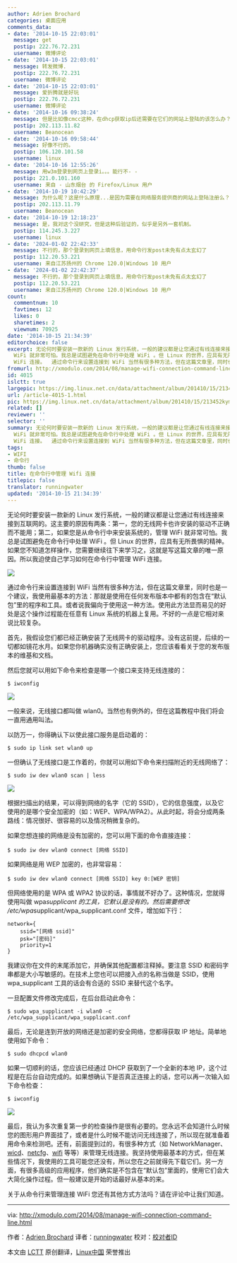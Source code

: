 ```yaml
---
author: Adrien Brochard
categories: 桌面应用
comments_data:
- date: '2014-10-15 22:03:01'
  message: get
  postip: 222.76.72.231
  username: 微博评论
- date: '2014-10-15 22:03:01'
  message: 转发微博.
  postip: 222.76.72.231
  username: 微博评论
- date: '2014-10-15 22:03:01'
  message: 爱折腾就是好玩
  postip: 222.76.72.231
  username: 微博评论
- date: '2014-10-16 09:38:24'
  message: 但是比如像cmcc这种，在dhcp获取ip后还需要在它们的网站上登陆的该怎么办？
  postip: 202.113.11.82
  username: Beanocean
- date: '2014-10-16 09:58:44'
  message: 好像不行的。
  postip: 106.120.101.58
  username: linux
- date: '2014-10-16 12:55:26'
  message: 用w3m登录到网页上登录i。。。能行不- -
  postip: 221.0.101.160
  username: 来自 - 山东烟台 的 Firefox/Linux 用户
- date: '2014-10-19 10:42:29'
  message: 为什么呢？这是什么原理...是因为需要在网络服务提供商的网站上登陆注册么？
  postip: 202.113.11.79
  username: Beanocean
- date: '2014-10-19 12:18:23'
  message: 是，我对这个没研究，但是这种后验证的，似乎是另外一套机制。
  postip: 114.245.3.227
  username: linux
- date: '2024-01-02 22:42:33'
  message: 不行的，那个登录到网页上填信息，用命令行发post未免有点太玄幻了
  postip: 112.20.53.221
  username: 来自江苏扬州的 Chrome 120.0|Windows 10 用户
- date: '2024-01-02 22:42:37'
  message: 不行的，那个登录到网页上填信息，用命令行发post未免有点太玄幻了
  postip: 112.20.53.221
  username: 来自江苏扬州的 Chrome 120.0|Windows 10 用户
count:
  commentnum: 10
  favtimes: 12
  likes: 0
  sharetimes: 2
  viewnum: 70925
date: '2014-10-15 21:34:39'
editorchoice: false
excerpt: 无论何时要安装一款新的 Linux 发行系统，一般的建议都是让您通过有线连接来接到互联网的。这主要的原因有两条：第一，您的无线网卡也许安装的驱动不正确而不能用；第二，如果您是从命令行中来安装系统的，管理
  WiFi 就非常可怕。我总是试图避免在命令行中处理 WiFi 。但 Linux 的世界，应具有无所畏惧的精神。如果您不知道怎样操作，您需要继续往下来学习之，这就是写这篇文章的唯一原因。所以我迫使自己学习如何在命令行中管理
  WiFi 连接。  通过命令行来设置连接到 WiFi 当然有很多种方法，但在这篇文章里，同时也是一个建议，我使用最
fromurl: http://xmodulo.com/2014/08/manage-wifi-connection-command-line.html
id: 4015
islctt: true
largepic: https://img.linux.net.cn/data/attachment/album/201410/15/213452kymvmph5phl9ljjl.png
url: /article-4015-1.html
pic: https://img.linux.net.cn/data/attachment/album/201410/15/213452kymvmph5phl9ljjl.png.thumb.jpg
related: []
reviewer: ''
selector: ''
summary: 无论何时要安装一款新的 Linux 发行系统，一般的建议都是让您通过有线连接来接到互联网的。这主要的原因有两条：第一，您的无线网卡也许安装的驱动不正确而不能用；第二，如果您是从命令行中来安装系统的，管理
  WiFi 就非常可怕。我总是试图避免在命令行中处理 WiFi 。但 Linux 的世界，应具有无所畏惧的精神。如果您不知道怎样操作，您需要继续往下来学习之，这就是写这篇文章的唯一原因。所以我迫使自己学习如何在命令行中管理
  WiFi 连接。  通过命令行来设置连接到 WiFi 当然有很多种方法，但在这篇文章里，同时也是一个建议，我使用最
tags:
- WIFI
- 命令行
thumb: false
title: 在命令行中管理 Wifi 连接
titlepic: false
translator: runningwater
updated: '2014-10-15 21:34:39'
---
```


无论何时要安装一款新的 Linux 发行系统，一般的建议都是让您通过有线连接来接到互联网的。这主要的原因有两条：第一，您的无线网卡也许安装的驱动不正确而不能用；第二，如果您是从命令行中来安装系统的，管理 WiFi 就非常可怕。我总是试图避免在命令行中处理 WiFi 。但 Linux 的世界，应具有无所畏惧的精神。如果您不知道怎样操作，您需要继续往下来学习之，这就是写这篇文章的唯一原因。所以我迫使自己学习如何在命令行中管理 WiFi 连接。


![](/data/attachment/album/201410/15/213452kymvmph5phl9ljjl.png)


通过命令行来设置连接到 WiFi 当然有很多种方法，但在这篇文章里，同时也是一个建议，我使用最基本的方法：那就是使用在任何发布版本中都有的包含在“默认包”里的程序和工具。或者说我偏向于使用这一种方法。使用此方法显而易见的好处是这个操作过程能在任意有 Linux 系统的机器上复用。不好的一点是它相对来说比较复杂。


首先，我假设您们都已经正确安装了无线网卡的驱动程序。没有这前提，后续的一切都如镜花水月。如果您你机器确实没有正确安装上，您应该看看关于您的发布版本的维基和文档。


然后您就可以用如下命令来检查是哪一个接口来支持无线连接的：



```
$ iwconfig

```

![](/data/attachment/album/201410/15/213057mpwiw9pw9fsipws4.jpg)


一般来说，无线接口都叫做 wlan0。当然也有例外的，但在这篇教程中我们将会一直用通用叫法。


以防万一，你得确认下以使此接口服务是启动着的：



```
$ sudo ip link set wlan0 up

```

一但确认了无线接口是工作着的，你就可以用如下命令来扫描附近的无线网络了：



```
$ sudo iw dev wlan0 scan | less 

```

![](/data/attachment/album/201410/15/213457euqbiqibebezo0yu.jpg)


根据扫描出的结果，可以得到网络的名字（它的 SSID），它的信息强度，以及它使用的是哪个安全加密的（如：WEP、WPA/WPA2）。从此时起，将会分成两条路线：情况很好、很容易的以及情况稍微复杂的。


如果您想连接的网络是没有加密的，您可以用下面的命令直接连接：



```
$ sudo iw dev wlan0 connect [网络 SSID]

```

如果网络是用 WEP 加密的，也非常容易：



```
$ sudo iw dev wlan0 connect [网络 SSID] key 0:[WEP 密钥]

```

但网络使用的是 WPA 或 WPA2 协议的话，事情就不好办了。这种情况，您就得使用叫做 wpa*supplicant 的工具，它默认是没有的。然后需要修改 /etc/wpa*supplicant/wpa\_supplicant.conf 文件，增加如下行：



```
network={
    ssid="[网络 ssid]"
    psk="[密码]"
    priority=1
}

```

我建议你​​在文件的末尾添加它，并确保其他配置都注释掉。要注意 SSID 和密码字串都是大小写敏感的。在技术上您也可以把接入点的名称当做是 SSID，使用 wpa\_supplicant 工具的话会有合适的 SSID 来替代这个名字。


一旦配置文件修改完成后，在后台启动此命令：



```
$ sudo wpa_supplicant -i wlan0 -c /etc/wpa_supplicant/wpa_supplicant.conf

```

最后，无论是连到开放的网络还是加密的安全网络，您都得获取 IP 地址。简单地使用如下命令：



```
$ sudo dhcpcd wlan0

```

如果一切顺利的话，您应该已经通过 DHCP 获取到了一个全新的本地 IP，这个过程是在后台自动完成的。如果想确认下是否真正连接上的话，您可以再一次输入如下命令检查：



```
$ iwconfig

```

![](/data/attachment/album/201410/15/213501zpb7zlrtrbaaaenp.jpg)


最后，我认为多次重复第一步的检查操作是很有必要的。您永远不会知道什么时候您的图形用户界面挂了，或者是什么时候不能访问无线连接了，所以现在就准备着用命令来检测吧。还有，前面提到过的，有很多种方式（如 NetworkManager、[wicd](http://wicd.sourceforge.net/)、[netcfg](https://www.archlinux.org/netcfg/)、[wifi](https://github.com/rockymeza/wifi) 等等）来管理无线连接。我坚持使用最基本的方式，但在某些情况下，我使用的工具可能您还没有，所以您在之前就得先下载它们。另一方面，有很多高级的应用程序，他们确实是不包含在“默认包”里面的，使用它们会大大简化操作过程。但一般建议是开始的话最好从基本的来。


关于从命令行来管理连接 WiFi 您还有其他方式方法吗？请在评论中让我们知道。




---


via: <http://xmodulo.com/2014/08/manage-wifi-connection-command-line.html>


作者：[Adrien Brochard](http://xmodulo.com/author/adrien) 译者：[runningwater](https://github.com/runningwater) 校对：[校对者ID](https://github.com/%E6%A0%A1%E5%AF%B9%E8%80%85ID)


本文由 [LCTT](https://github.com/LCTT/TranslateProject) 原创翻译，[Linux中国](http://linux.cn/) 荣誉推出